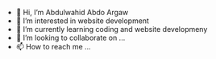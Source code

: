- 👋 Hi, I’m Abdulwahid Abdo Argaw
- 👀 I’m interested in website development
- 🌱 I’m currently learning coding and website developmeny
- 💞️ I’m looking to collaborate on ...
- 📫 How to reach me ...

<!---
Mamulabro/Mamulabro is a ✨ special ✨ repository because its `README.md` (this file) appears on your GitHub profile.
You can click the Preview link to take a look at your changes.
--->

